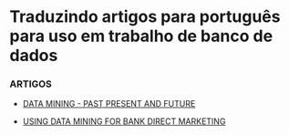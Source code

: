 # Traduzindo artigos para português para uso em trabalho de banco de dados

### ARTIGOS

* [DATA MINING - PAST PRESENT AND FUTURE]

* [USING DATA MINING FOR BANK DIRECT MARKETING]

[//]:[plugins/googleanalytics/README.md][PlGa]


[Data mining - past present and future]: https://github.com/hemilioaraujo/traducaoTrabalho/blob/master/Data%20mining%20-%20past%20present%20and%20future.md

[USING DATA MINING FOR BANK DIRECT MARKETING]: https://github.com/hemilioaraujo/traducaoTrabalho/blob/master/USING%20DATA%20MINING%20FOR%20BANK%20DIRECT%20MARKETING.md
